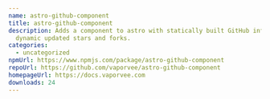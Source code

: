 ```yaml
---
name: astro-github-component
title: astro-github-component
description: Adds a component to astro with statically built GitHub info and
  dynamic updated stars and forks.
categories:
  - uncategorized
npmUrl: https://www.npmjs.com/package/astro-github-component
repoUrl: https://github.com/vaporvee/astro-github-component
homepageUrl: https://docs.vaporvee.com
downloads: 24
---
```

